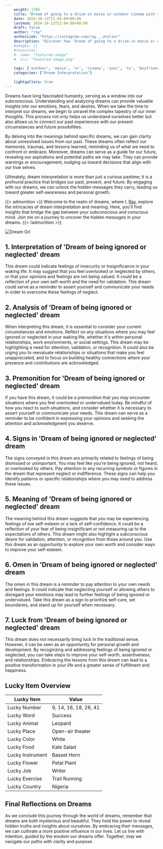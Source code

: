 ```yaml
---
    weight: 1785
    title: "Dream of going to a drive-in movie or outdoor cinema with your boyfriend"  # Assuming 'title' column exists
    date: 2024-10-13T22:04:00+08:00
    lastmod: 2024-10-13T22:04:00+08:00
    draft: false
    author: "ray"
    authorLink: "https://instagram.com/ray._.atelier"
    description: "Discover how 'Dream of going to a drive-in movie or outdoor cinema with your boyfriend' can interpret your future and uncover its significant meanings in your life."
    #images: []
    #resources:
    #- name: "featured-image"
    #  src: "featured-image.png"
    
    tags: ['outdoor', 'movie', 'or', 'cinema', 'your', 'to', 'boyfriend', 'Dream', 'going', 'a', 'drive-in', 'of', 'with']
    categories: ["Dream Interpretation"]
    
    lightgallery: true
---
```

    
Dreams have long fascinated humanity, serving as a window into our subconscious. Understanding and analyzing dreams can provide valuable insights into our emotions, fears, and desires. When we take the time to interpret our dreams, we begin to unravel the complex tapestry of our inner thoughts. This process not only helps us understand ourselves better but also allows us to connect our past experiences with our present circumstances and future possibilities.

By delving into the meanings behind specific dreams, we can gain clarity about unresolved issues from our past. These dreams often reflect our memories, traumas, and lessons learned, reminding us of what we need to confront or embrace. Moreover, dreams can serve as a guide for our future, revealing our aspirations and potential paths we may take. They can provide warnings or encouragement, nudging us toward decisions that align with our true selves.

Ultimately, dream interpretation is more than just a curious pastime; it is a profound practice that bridges our past, present, and future. By engaging with our dreams, we can unlock the hidden messages they carry, leading us toward greater self-awareness and personal growth.

{{< admonition >}}
Welcome to the realm of dreams, where I, [Ray](https://instagram.com/ray._.atelier), explore the intricacies of dream interpretation and meaning. Here, you’ll find insights that bridge the gap between your subconscious and conscious mind. Join me on a journey to uncover the hidden messages in your dreams.
{{< /admonition >}}

![Dream Grl](https://cdn.pixabay.com/photo/2017/11/02/03/35/gothic-2910057_1280.jpg "Dream Grl")

## 1. Interpretation of 'Dream of being ignored or neglected' dream
 This dream could indicate feelings of insecurity or insignificance in your waking life. It may suggest that you feel overlooked or neglected by others, or that your opinions and feelings are not being valued. It could be a reflection of your own self-worth and the need for validation. This dream could serve as a reminder to assert yourself and communicate your needs in order to overcome these feelings of neglect.

## 2. Analysis of 'Dream of being ignored or neglected' dream
 When interpreting this dream, it is essential to consider your current circumstances and emotions. Reflect on any situations where you may feel ignored or neglected in your waking life, whether it's within personal relationships, work environments, or social settings. This dream may be highlighting a need for attention, validation, or recognition. It could also be urging you to reevaluate relationships or situations that make you feel unappreciated, and to focus on building healthy connections where your presence and contributions are acknowledged.

## 3. Premonition for 'Dream of being ignored or neglected' dream
 If you have this dream, it could be a premonition that you may encounter situations where you feel overlooked or undervalued today. Be mindful of how you react to such situations, and consider whether it is necessary to assert yourself or communicate your needs. This dream can serve as a reminder to be confident in expressing your opinions and seeking the attention and acknowledgment you deserve.

## 4. Signs in 'Dream of being ignored or neglected' dream
 The signs conveyed in this dream are primarily related to feelings of being dismissed or unimportant. You may feel like you're being ignored, not heard, or overlooked by others. Pay attention to any recurring symbols or figures in the dream that represent neglect or indifference. These signs can help you identify patterns or specific relationships where you may need to address these issues.

## 5. Meaning of 'Dream of being ignored or neglected' dream
 The meaning behind this dream suggests that you may be experiencing feelings of low self-esteem or a lack of self-confidence. It could be a reflection of your fear of being insignificant or not measuring up to the expectations of others. This dream might also highlight a subconscious desire for validation, attention, or recognition from those around you. Use this dream as an opportunity to explore your own worth and consider ways to improve your self-esteem.

## 6. Omen in 'Dream of being ignored or neglected' dream
 The omen in this dream is a reminder to pay attention to your own needs and feelings. It could indicate that neglecting yourself or allowing others to disregard your emotions may lead to further feelings of being ignored or undervalued. Take this dream as a sign to prioritize self-care, set boundaries, and stand up for yourself when necessary.

## 7. Luck from 'Dream of being ignored or neglected' dream
 This dream does not necessarily bring luck in the traditional sense. However, it can be seen as an opportunity for personal growth and development. By recognizing and addressing feelings of being ignored or neglected, you can take steps to improve your self-worth, assertiveness, and relationships. Embracing the lessons from this dream can lead to a positive transformation in your life and a greater sense of fulfillment and happiness.

## Lucky Item Overview
| Lucky Item          | Value              |
|---------------|--------------------|
| Lucky Number        | 9, 14, 16, 18, 28, 41  |
| Lucky Word          | Success |
| Lucky Animal        | Leopard |
| Lucky Place         | Open-air theater     |
| Lucky Color         | White     |
| Lucky Food          | Kale Salad      |
| Lucky Instrument    | Basset Horn |
| Lucky Flower        | Petal Plant    |
| Lucky Job           | Writer       |
| Lucky Exercise      | Trail Running  |
| Lucky Country       | Nigeria    |


##  Final Reflections on Dreams

As we conclude this journey through the world of dreams, remember that dreams are both mysterious and beautiful. They hold the power to reveal hidden truths and insights about ourselves. By embracing their messages, we can cultivate a more positive influence in our lives. Let us live with intention, guided by the wisdom our dreams offer. Together, may we navigate our paths with clarity and purpose.
